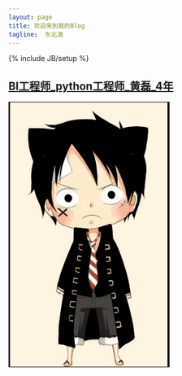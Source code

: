 ```yaml
---
layout: page
title: 欢迎来到我的Blog
tagline:  东北滴 
---
```

{% include JB/setup %}

## [BI工程师_python工程师_黄磊_4年](https://github.com/halleytl/halleytl.github.io/raw/master/resume/BI%E5%B7%A5%E7%A8%8B%E5%B8%88_python%E5%B7%A5%E7%A8%8B%E5%B8%88_%E9%BB%84%E7%A3%8A_4%E5%B9%B4.pdf)


[![点击这里找到我](https://github.com/halleytl/halleytl.github.io/raw/master/qq.gif)](http://wpa.qq.com/msgrd?V=3&uin=406384832&Site=我的blog&Menu=yes)





